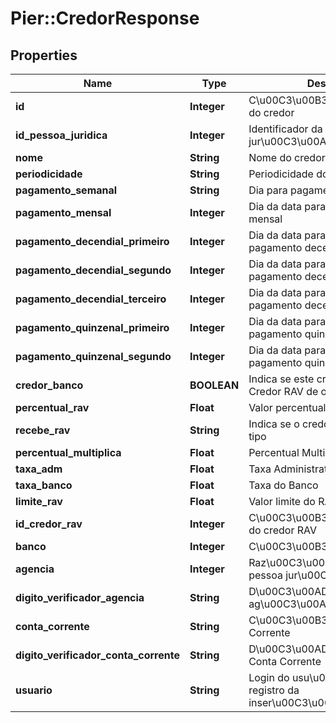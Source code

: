# Pier::CredorResponse

## Properties
Name | Type | Description | Notes
------------ | ------------- | ------------- | -------------
**id** | **Integer** | C\u00C3\u00B3digo identificador do credor | [optional] 
**id_pessoa_juridica** | **Integer** | Identificador da pessoa jur\u00C3\u00ADdica do credor | [optional] 
**nome** | **String** | Nome do credor | [optional] 
**periodicidade** | **String** | Periodicidade do pagamento | [optional] 
**pagamento_semanal** | **String** | Dia para pagamento semanal | [optional] 
**pagamento_mensal** | **Integer** | Dia da data para o pagamento mensal | [optional] 
**pagamento_decendial_primeiro** | **Integer** | Dia da data para o primeiro pagamento decendial | [optional] 
**pagamento_decendial_segundo** | **Integer** | Dia da data para o segundo pagamento decendial | [optional] 
**pagamento_decendial_terceiro** | **Integer** | Dia da data para o terceiro pagamento decendial | [optional] 
**pagamento_quinzenal_primeiro** | **Integer** | Dia da data para o primeiro pagamento quinzenal | [optional] 
**pagamento_quinzenal_segundo** | **Integer** | Dia da data para o segundo pagamento quinzenal | [optional] 
**credor_banco** | **BOOLEAN** | Indica se este credor pode ser um Credor RAV de outros credores | [optional] 
**percentual_rav** | **Float** | Valor percentual do RAV do credor | [optional] 
**recebe_rav** | **String** | Indica se o credor recebe RAV e o tipo | [optional] 
**percentual_multiplica** | **Float** | Percentual Multiplica | [optional] 
**taxa_adm** | **Float** | Taxa Administrativa | [optional] 
**taxa_banco** | **Float** | Taxa do Banco | [optional] 
**limite_rav** | **Float** | Valor limite do RAV | [optional] 
**id_credor_rav** | **Integer** | C\u00C3\u00B3digo identificador do credor RAV | [optional] 
**banco** | **Integer** | C\u00C3\u00B3digo do banco | [optional] 
**agencia** | **Integer** | Raz\u00C3\u00A3o social da pessoa jur\u00C3\u00ADdica | [optional] 
**digito_verificador_agencia** | **String** | D\u00C3\u00ADgito Verificador da ag\u00C3\u00AAncia | [optional] 
**conta_corrente** | **String** | C\u00C3\u00B3digo da Conta Corrente | [optional] 
**digito_verificador_conta_corrente** | **String** | D\u00C3\u00ADgito Verificador da Conta Corrente | [optional] 
**usuario** | **String** | Login do usu\u00C3\u00A1rio para registro da inser\u00C3\u00A7\u00C3\u00A3o | [optional] 


